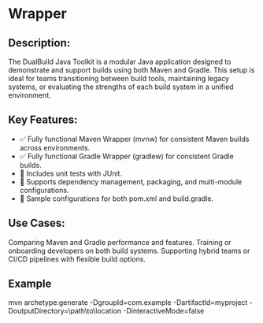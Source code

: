 # Wrapper
## Description:
The DualBuild Java Toolkit is a modular Java application designed to demonstrate and support builds using both Maven and Gradle. This setup is ideal for teams transitioning between build tools, maintaining legacy systems, or evaluating the strengths of each build system in a unified environment.
## Key Features:
* ✅ Fully functional Maven Wrapper (mvnw) for consistent Maven builds across environments.
* ✅ Fully functional Gradle Wrapper (gradlew) for consistent Gradle builds.
* 🧪 Includes unit tests with JUnit.
* 🔧 Supports dependency management, packaging, and multi-module configurations.
* 📄 Sample configurations for both pom.xml and build.gradle.
## Use Cases:
Comparing Maven and Gradle performance and features.
Training or onboarding developers on both build systems.
Supporting hybrid teams or CI/CD pipelines with flexible build options.

## Example
mvn archetype:generate -DgroupId=com.example -DartifactId=myproject -DoutputDirectory=\path\to\location -DinteractiveMode=false 

